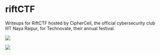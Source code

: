 # riftCTF
Writeups for RiftCTF hosted by CipherCell, the official cybersecurity club IIIT Naya Raipur, for Technovate, their annual festival.

![](https://github.com/joeyjon123/riftCTF/blob/master/CTF_Logo.png)

![](https://github.com/joeyjon123/riftCTF/blob/master/CTF_Logo.png)
